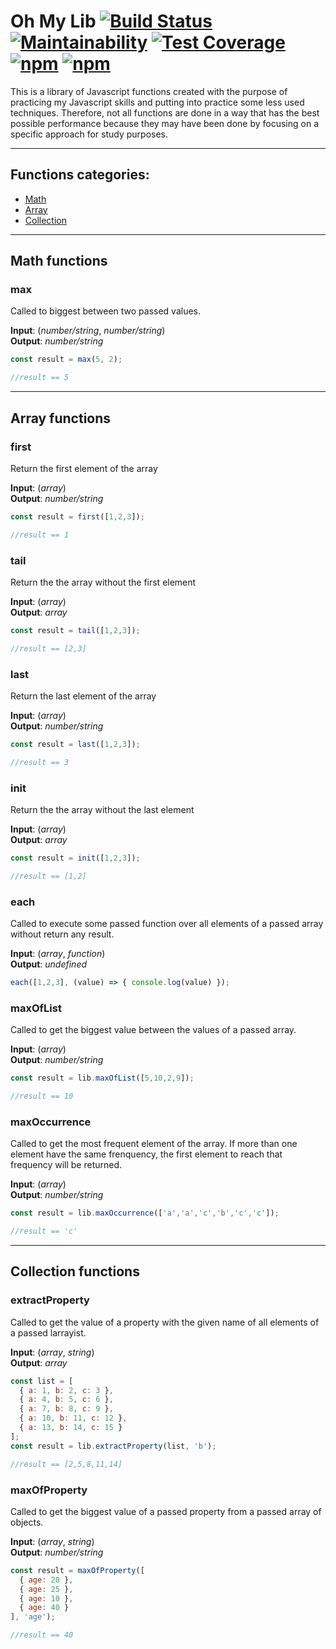# Oh My Lib [![Build Status](https://travis-ci.org/thiagodroz/oh-my-lib.svg?branch=master)](https://travis-ci.org/thiagodroz/oh-my-lib) [![Maintainability](https://api.codeclimate.com/v1/badges/d39c957238ae67272fd7/maintainability)](https://codeclimate.com/github/thiagodroz/oh-my-lib/maintainability) [![Test Coverage](https://api.codeclimate.com/v1/badges/d39c957238ae67272fd7/test_coverage)](https://codeclimate.com/github/thiagodroz/oh-my-lib/test_coverage) [![npm](https://img.shields.io/npm/dt/oh-my-lib.svg)]() [![npm](https://img.shields.io/npm/l/oh-my-lib.svg)]()

This is a library of Javascript functions created with the purpose of practicing my Javascript skills and putting into practice some less used techniques. Therefore, not all functions are done in a way that has the best possible performance because they may have been done by focusing on a specific approach for study purposes.

---

## Functions categories:
- [Math](#math-functions)
- [Array](#array-functions)
- [Collection](#collection-functions)

---

## Math functions

### max

Called to biggest between two passed values.

**Input**: (*number/string*, *number/string*)  
**Output**: *number/string*

```javascript
const result = max(5, 2);

//result == 5
```

---

## Array functions

### first

Return the first element of the array

**Input**: (*array*)  
**Output**: *number/string*

```javascript
const result = first([1,2,3]);

//result == 1
```

### tail

Return the the array without the first element

**Input**: (*array*)  
**Output**: *array*

```javascript
const result = tail([1,2,3]);

//result == [2,3]
```

### last

Return the last element of the array

**Input**: (*array*)  
**Output**: *number/string*

```javascript
const result = last([1,2,3]);

//result == 3
```

### init

Return the the array without the last element

**Input**: (*array*)  
**Output**: *array*

```javascript
const result = init([1,2,3]);

//result == [1,2]
```

### each

Called to execute some passed function over all elements of a passed array without return any result.

**Input**: (*array*, *function*)  
**Output**: *undefined*

```javascript
each([1,2,3], (value) => { console.log(value) });
```

### maxOfList

Called to get the biggest value between the values of a passed array.

**Input**: (*array*)  
**Output**: *number/string*

```javascript
const result = lib.maxOfList([5,10,2,9]);

//result == 10
```

### maxOccurrence

Called to get the most frequent element of the array. If more than one element have the same frenquency, the first element to reach that frequency will be returned.

**Input**: (*array*)  
**Output**: *number/string*

```javascript
const result = lib.maxOccurrence(['a','a','c','b','c','c']);

//result == 'c'
```

---

## Collection functions

### extractProperty

Called to get the value of a property with the given name of all elements of a passed larrayist.

**Input**: (*array*, *string*)  
**Output**: *array*

```javascript
const list = [
  { a: 1, b: 2, c: 3 },
  { a: 4, b: 5, c: 6 },
  { a: 7, b: 8, c: 9 },
  { a: 10, b: 11, c: 12 },
  { a: 13, b: 14, c: 15 }
];
const result = lib.extractProperty(list, 'b');

//result == [2,5,8,11,14]
```

### maxOfProperty

Called to get the biggest value of a passed property from a passed array of objects.

**Input**: (*array*, *string*)  
**Output**: *number/string*

```javascript
const result = maxOfProperty([
  { age: 20 },
  { age: 25 },
  { age: 10 },
  { age: 40 }
], 'age');

//result == 40
```
